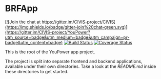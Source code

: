 BRFApp
============

[![Join the chat at https://gitter.im/CIVIS-project/CIVIS](https://img.shields.io/badge/gitter-join%20chat-green.svg)](https://gitter.im/CIVIS-project/YouPower?utm_source=badge&utm_medium=badge&utm_campaign=pr-badge&utm_content=badge)
[![Build Status](https://travis-ci.org/CIVIS-project/YouPower.svg?branch=master)](https://travis-ci.org/CIVIS-project/YouPower)
[![Coverage Status](https://coveralls.io/repos/CIVIS-project/YouPower/badge.svg?branch=master)](https://coveralls.io/r/CIVIS-project/YouPower?branch=master)

This is the root of the YouPower app project.

The project is split into separate frontend and backend applications,
available under their own directories. Take a look at the *README.md*
inside these directories to get started.
